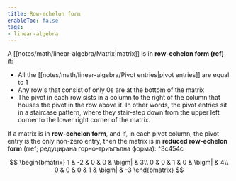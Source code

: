 ```yaml
---
title: Row-echelon form
enableToc: false
tags: 
- linear-algebra
---
```

A [[notes/math/linear-algebra/Matrix|matrix]] is in **row-echelon form (ref)** if:
- All the [[notes/math/linear-algebra/Pivot entries|pivot entries]] are equal to $1$
- Any row's that consist of only $0$s are at the bottom of the matrix
- The pivot in each row sists in a column to the right of the column that houses the pivot in the row above it. In other words, the pivot entries sit in a staircase pattern, where they stair-step down from the upper left corner to the lower right corner of the matrix.

If a matrix is in **row-echelon form**, and if, in each pivot column, the pivot entry is the only non-zero entry, then the matrix is in **reduced row-echelon form** (rref; редуцирана горно-триъгълна форма): ^3c454c

$$
\begin{bmatrix}
1 & -2 & 0 & 0 & \bigm| & 3\\
0 & 0 & 1 & 0 & \bigm| & 4\\
0 & 0 & 0 & 1 & \bigm| & -3
\end{bmatrix} 
$$
